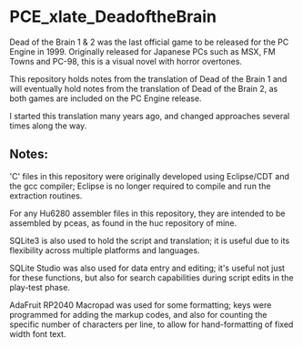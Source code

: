 # PCE_xlate_DeadoftheBrain

Dead of the Brain 1 & 2 was the last official game to be released for the PC Engine
in 1999.  Originally released for Japanese PCs such as MSX, FM Towns and PC-98, this
is a visual novel with horror overtones.

This repository holds notes from the translation of Dead of the Brain 1 and will
eventually hold notes from the translation of Dead of the Brain 2, as both games
are included on the PC Engine release.

I started this translation many years ago, and changed approaches several times
along the way.

Notes:
------
'C' files in this repository were originally developed using Eclipse/CDT and the gcc compiler;
Eclipse is no longer required to compile and run the extraction routines.

For any Hu6280 assembler files in this repository, they are intended to be assembled by pceas,
as found in the huc repository of mine.

SQLite3 is also used to hold the script and translation; it is useful due to its flexibility across
multiple platforms and languages.

SQLite Studio was also used for data entry and editing; it's useful not just for these functions, but
also for search capabilities during script edits in the play-test phase.

AdaFruit RP2040 Macropad was used for some formatting; keys were programmed for adding the markup codes,
and also for counting the specific number of characters per line, to allow for hand-formatting of
fixed width font text.
 
